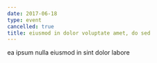 ```yaml
---
date: 2017-06-18
type: event
cancelled: true
title: eiusmod in dolor voluptate amet, do sed
---
```

ea ipsum nulla eiusmod in sint dolor labore